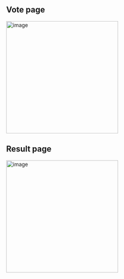 <h2>Vote page</h2>

<img src="https://github.com/sanket96s/projects/assets/109816069/b9ba6694-7cf7-4d7c-8c0a-03f494f398e7" alt="image" height="300" width="300">

<h2>Result page</h2>

<img src="https://github.com/sanket96s/projects/assets/109816069/71ea75e8-9209-4b88-b15b-cea01a019787" alt="image" height="300" width="300">
